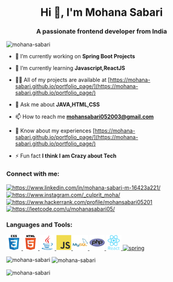 <h1 align="center">Hi 👋, I'm Mohana Sabari</h1>
<h3 align="center">A passionate frontend developer from India</h3>

<p align="left"> <img src="https://komarev.com/ghpvc/?username=mohana-sabari&label=Profile%20views&color=0e75b6&style=flat" alt="mohana-sabari" /> </p>

- 🔭 I’m currently working on **Spring Boot Projects**

- 🌱 I’m currently learning **Javascript,ReactJS**

- 👨‍💻 All of my projects are available at [https://mohana-sabari.github.io/portfolio_page/](https://mohana-sabari.github.io/portfolio_page/)

- 💬 Ask me about **JAVA,HTML,CSS**

- 📫 How to reach me **mohansabari052003@gmail.com**

- 📄 Know about my experiences [https://mohana-sabari.github.io/portfolio_page/](https://mohana-sabari.github.io/portfolio_page/)

- ⚡ Fun fact **I think I am Crazy about Tech**

<h3 align="left">Connect with me:</h3>
<p align="left">
<a href="https://linkedin.com/in/https://www.linkedin.com/in/mohana-sabari-m-16423a221/" target="blank"><img align="center" src="https://raw.githubusercontent.com/rahuldkjain/github-profile-readme-generator/master/src/images/icons/Social/linked-in-alt.svg" alt="https://www.linkedin.com/in/mohana-sabari-m-16423a221/" height="30" width="40" /></a>
<a href="https://instagram.com/https://www.instagram.com/_culprit_moha/" target="blank"><img align="center" src="https://raw.githubusercontent.com/rahuldkjain/github-profile-readme-generator/master/src/images/icons/Social/instagram.svg" alt="https://www.instagram.com/_culprit_moha/" height="30" width="40" /></a>
<a href="https://www.hackerrank.com/profile/mohansabari05201" target="blank"><img align="center" src="https://raw.githubusercontent.com/rahuldkjain/github-profile-readme-generator/master/src/images/icons/Social/hackerrank.svg" alt="https://www.hackerrank.com/profile/mohansabari05201" height="30" width="40" /></a>
<a href="https://leetcode.com/u/mohanasabari05/" target="blank"><img align="center" src="https://raw.githubusercontent.com/rahuldkjain/github-profile-readme-generator/master/src/images/icons/Social/leet-code.svg" alt="https://leetcode.com/u/mohanasabari05/" height="30" width="40" /></a>
</p>

<h3 align="left">Languages and Tools:</h3>
<p align="left"> <a href="https://www.w3schools.com/css/" target="_blank" rel="noreferrer"> <img src="https://raw.githubusercontent.com/devicons/devicon/master/icons/css3/css3-original-wordmark.svg" alt="css3" width="40" height="40"/> </a> <a href="https://www.w3.org/html/" target="_blank" rel="noreferrer"> <img src="https://raw.githubusercontent.com/devicons/devicon/master/icons/html5/html5-original-wordmark.svg" alt="html5" width="40" height="40"/> </a> <a href="https://www.java.com" target="_blank" rel="noreferrer"> <img src="https://raw.githubusercontent.com/devicons/devicon/master/icons/java/java-original.svg" alt="java" width="40" height="40"/> </a> <a href="https://developer.mozilla.org/en-US/docs/Web/JavaScript" target="_blank" rel="noreferrer"> <img src="https://raw.githubusercontent.com/devicons/devicon/master/icons/javascript/javascript-original.svg" alt="javascript" width="40" height="40"/> </a> <a href="https://www.mysql.com/" target="_blank" rel="noreferrer"> <img src="https://raw.githubusercontent.com/devicons/devicon/master/icons/mysql/mysql-original-wordmark.svg" alt="mysql" width="40" height="40"/> </a> <a href="https://www.php.net" target="_blank" rel="noreferrer"> <img src="https://raw.githubusercontent.com/devicons/devicon/master/icons/php/php-original.svg" alt="php" width="40" height="40"/> </a> <a href="https://reactjs.org/" target="_blank" rel="noreferrer"> <img src="https://raw.githubusercontent.com/devicons/devicon/master/icons/react/react-original-wordmark.svg" alt="react" width="40" height="40"/> </a> <a href="https://spring.io/" target="_blank" rel="noreferrer"> <img src="https://www.vectorlogo.zone/logos/springio/springio-icon.svg" alt="spring" width="40" height="40"/> </a> </p>

<p><img align="left" src="https://github-readme-stats.vercel.app/api/top-langs?username=mohana-sabari&show_icons=true&locale=en&layout=compact" alt="mohana-sabari" /></p>

<p>&nbsp;<img align="center" src="https://github-readme-stats.vercel.app/api?username=mohana-sabari&show_icons=true&locale=en" alt="mohana-sabari" /></p>

<p><img align="center" src="https://github-readme-streak-stats.herokuapp.com/?user=mohana-sabari&" alt="mohana-sabari" /></p>
